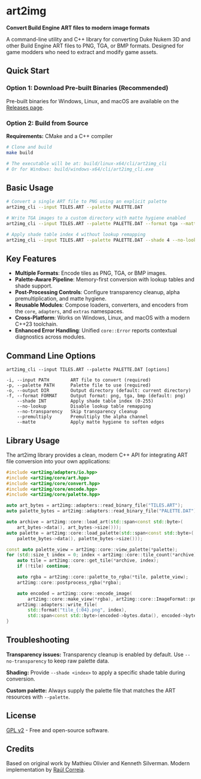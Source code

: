 # art2img

**Convert Build Engine ART files to modern image formats**

A command-line utility and C++ library for converting Duke Nukem 3D and other Build Engine ART files to PNG, TGA, or BMP formats. Designed for game modders who need to extract and modify game assets.

## Quick Start

### Option 1: Download Pre-built Binaries (Recommended)
Pre-built binaries for Windows, Linux, and macOS are available on the [Releases page](https://github.com/raulcorreia7/art2img/releases).

### Option 2: Build from Source

**Requirements:** CMake and a C++ compiler

```bash
# Clone and build
make build

# The executable will be at: build/linux-x64/cli/art2img_cli
# Or for Windows: build/windows-x64/cli/art2img_cli.exe
```

## Basic Usage

```bash
# Convert a single ART file to PNG using an explicit palette
art2img_cli --input TILES.ART --palette PALETTE.DAT

# Write TGA images to a custom directory with matte hygiene enabled
art2img_cli --input TILES.ART --palette PALETTE.DAT --format tga --matte --output output/

# Apply shade table index 4 without lookup remapping
art2img_cli --input TILES.ART --palette PALETTE.DAT --shade 4 --no-lookup
```

## Key Features

- **Multiple Formats**: Encode tiles as PNG, TGA, or BMP images.
- **Palette-Aware Pipeline**: Memory-first conversion with lookup tables and shade support.
- **Post-Processing Controls**: Configure transparency cleanup, alpha premultiplication, and matte hygiene.
- **Reusable Modules**: Compose loaders, converters, and encoders from the `core`, `adapters`, and `extras` namespaces.
- **Cross-Platform**: Works on Windows, Linux, and macOS with a modern C++23 toolchain.
- **Enhanced Error Handling**: Unified `core::Error` reports contextual diagnostics across modules.

## Command Line Options

```
art2img_cli --input TILES.ART --palette PALETTE.DAT [options]

-i, --input PATH        ART file to convert (required)
-p, --palette PATH      Palette file to use (required)
-o, --output DIR        Output directory (default: current directory)
-f, --format FORMAT     Output format: png, tga, bmp (default: png)
    --shade INT         Apply shade table index (0-255)
    --no-lookup         Disable lookup table remapping
    --no-transparency   Skip transparency cleanup
    --premultiply       Premultiply the alpha channel
    --matte             Apply matte hygiene to soften edges
```

## Library Usage

The art2img library provides a clean, modern C++ API for integrating ART file conversion into your own applications:

```cpp
#include <art2img/adapters/io.hpp>
#include <art2img/core/art.hpp>
#include <art2img/core/convert.hpp>
#include <art2img/core/encode.hpp>
#include <art2img/core/palette.hpp>

auto art_bytes = art2img::adapters::read_binary_file("TILES.ART");
auto palette_bytes = art2img::adapters::read_binary_file("PALETTE.DAT");

auto archive = art2img::core::load_art(std::span<const std::byte>(
    art_bytes->data(), art_bytes->size()));
auto palette = art2img::core::load_palette(std::span<const std::byte>(
    palette_bytes->data(), palette_bytes->size()));

const auto palette_view = art2img::core::view_palette(*palette);
for (std::size_t index = 0; index < art2img::core::tile_count(*archive); ++index) {
    auto tile = art2img::core::get_tile(*archive, index);
    if (!tile) continue;

    auto rgba = art2img::core::palette_to_rgba(*tile, palette_view);
    art2img::core::postprocess_rgba(*rgba);

    auto encoded = art2img::core::encode_image(
        art2img::core::make_view(*rgba), art2img::core::ImageFormat::png);
    art2img::adapters::write_file(
        std::format("tile_{:04}.png", index),
        std::span<const std::byte>(encoded->bytes.data(), encoded->bytes.size()));
}
```

## Troubleshooting

**Transparency issues:** Transparency cleanup is enabled by default. Use `--no-transparency` to keep raw palette data.

**Shading:** Provide `--shade <index>` to apply a specific shade table during conversion.

**Custom palette:** Always supply the palette file that matches the ART resources with `--palette`.

## License

[GPL v2](LICENSE) - Free and open-source software.

## Credits

Based on original work by Mathieu Olivier and Kenneth Silverman.
Modern implementation by [Raúl Correia](https://github.com/raulcorreia7).
